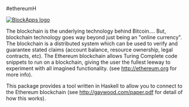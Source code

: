 
#ethereumH

[![BlockApps logo](http://blockapps.net/img/logo_cropped.png)](http://blockapps.net)

The blockchain is the underlying technology behind Bitcoin....  But, blockchain technology goes way beyond just being an "online currency".  The 
blockchain is a distributed system which can be used to verify and guarantee stated claims (account balance, resource ownership, legal contracts, 
etc).  The Ethereum blockchain allows Turing Complete code snippets to run on a blockchain, giving the user the fullest leeway to experiment 
with all imagined functionality.  (see http://ethereum.org for more info).

This package provides a tool written in Haskell to allow you to connect to the Ethereum blockchain (see http://gavwood.com/paper.pdf for detail 
of how this works).
